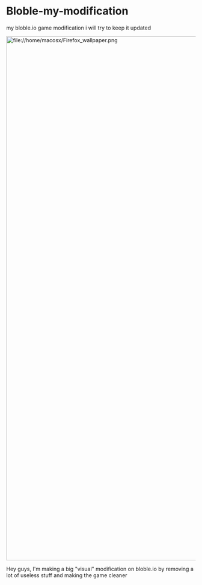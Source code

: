 # Bloble-my-modification
my bloble.io game modification i will try to keep it updated

<img width="1392" alt="file://home/macosx/Firefox_wallpaper.png" src="https://aow.triumph.net/wp-content/uploads/2018/01/Uganda-Knuckles-1.jpg" style="max-width:100%;">

<p>Hey guys, I'm making a big "visual" modification on bloble.io by removing a lot of useless stuff and making the game cleaner<p>
